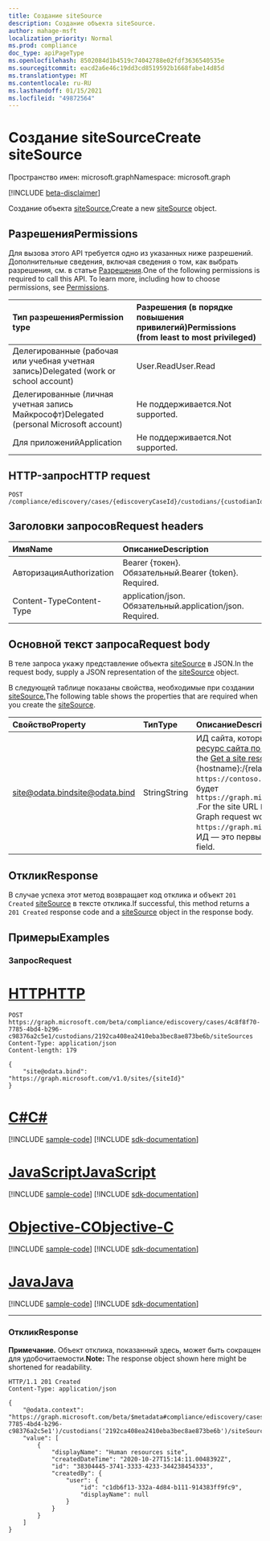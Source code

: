 ```yaml
---
title: Создание siteSource
description: Создание объекта siteSource.
author: mahage-msft
localization_priority: Normal
ms.prod: compliance
doc_type: apiPageType
ms.openlocfilehash: 8502084d1b4519c74042788e02fdf3636540535e
ms.sourcegitcommit: eacd2a6e46c19dd3cd8519592b1668fabe14d85d
ms.translationtype: MT
ms.contentlocale: ru-RU
ms.lasthandoff: 01/15/2021
ms.locfileid: "49872564"
---
```

# <a name="create-sitesource"></a><span data-ttu-id="43853-103">Создание siteSource</span><span class="sxs-lookup"><span data-stu-id="43853-103">Create siteSource</span></span>

<span data-ttu-id="43853-104">Пространство имен: microsoft.graph</span><span class="sxs-lookup"><span data-stu-id="43853-104">Namespace: microsoft.graph</span></span>

[!INCLUDE [beta-disclaimer](../../includes/beta-disclaimer.md)]

<span data-ttu-id="43853-105">Создание объекта [siteSource.](../resources/sitesource.md)</span><span class="sxs-lookup"><span data-stu-id="43853-105">Create a new [siteSource](../resources/sitesource.md) object.</span></span>

## <a name="permissions"></a><span data-ttu-id="43853-106">Разрешения</span><span class="sxs-lookup"><span data-stu-id="43853-106">Permissions</span></span>

<span data-ttu-id="43853-p101">Для вызова этого API требуется одно из указанных ниже разрешений. Дополнительные сведения, включая сведения о том, как выбрать разрешения, см. в статье [Разрешения](/graph/permissions-reference).</span><span class="sxs-lookup"><span data-stu-id="43853-p101">One of the following permissions is required to call this API. To learn more, including how to choose permissions, see [Permissions](/graph/permissions-reference).</span></span>

|<span data-ttu-id="43853-109">Тип разрешения</span><span class="sxs-lookup"><span data-stu-id="43853-109">Permission type</span></span>|<span data-ttu-id="43853-110">Разрешения (в порядке повышения привилегий)</span><span class="sxs-lookup"><span data-stu-id="43853-110">Permissions (from least to most privileged)</span></span>|
|:---|:---|
|<span data-ttu-id="43853-111">Делегированные (рабочая или учебная учетная запись)</span><span class="sxs-lookup"><span data-stu-id="43853-111">Delegated (work or school account)</span></span>|<span data-ttu-id="43853-112">User.Read</span><span class="sxs-lookup"><span data-stu-id="43853-112">User.Read</span></span>|
|<span data-ttu-id="43853-113">Делегированные (личная учетная запись Майкрософт)</span><span class="sxs-lookup"><span data-stu-id="43853-113">Delegated (personal Microsoft account)</span></span>|<span data-ttu-id="43853-114">Не поддерживается.</span><span class="sxs-lookup"><span data-stu-id="43853-114">Not supported.</span></span>|
|<span data-ttu-id="43853-115">Для приложений</span><span class="sxs-lookup"><span data-stu-id="43853-115">Application</span></span>|<span data-ttu-id="43853-116">Не поддерживается.</span><span class="sxs-lookup"><span data-stu-id="43853-116">Not supported.</span></span>|

## <a name="http-request"></a><span data-ttu-id="43853-117">HTTP-запрос</span><span class="sxs-lookup"><span data-stu-id="43853-117">HTTP request</span></span>

<!-- {
  "blockType": "ignored"
}
-->

``` http
POST /compliance/ediscovery/cases/{ediscoveryCaseId}/custodians/{custodianId}/siteSources
```

## <a name="request-headers"></a><span data-ttu-id="43853-118">Заголовки запросов</span><span class="sxs-lookup"><span data-stu-id="43853-118">Request headers</span></span>

|<span data-ttu-id="43853-119">Имя</span><span class="sxs-lookup"><span data-stu-id="43853-119">Name</span></span>|<span data-ttu-id="43853-120">Описание</span><span class="sxs-lookup"><span data-stu-id="43853-120">Description</span></span>|
|:---|:---|
|<span data-ttu-id="43853-121">Авторизация</span><span class="sxs-lookup"><span data-stu-id="43853-121">Authorization</span></span>|<span data-ttu-id="43853-p102">Bearer {токен}. Обязательный.</span><span class="sxs-lookup"><span data-stu-id="43853-p102">Bearer {token}. Required.</span></span>|
|<span data-ttu-id="43853-124">Content-Type</span><span class="sxs-lookup"><span data-stu-id="43853-124">Content-Type</span></span>|<span data-ttu-id="43853-p103">application/json. Обязательный.</span><span class="sxs-lookup"><span data-stu-id="43853-p103">application/json. Required.</span></span>|

## <a name="request-body"></a><span data-ttu-id="43853-127">Основной текст запроса</span><span class="sxs-lookup"><span data-stu-id="43853-127">Request body</span></span>

<span data-ttu-id="43853-128">В теле запроса укажу представление объекта [siteSource](../resources/sitesource.md) в JSON.</span><span class="sxs-lookup"><span data-stu-id="43853-128">In the request body, supply a JSON representation of the [siteSource](../resources/sitesource.md) object.</span></span>

<span data-ttu-id="43853-129">В следующей таблице показаны свойства, необходимые при создании [siteSource.](../resources/sitesource.md)</span><span class="sxs-lookup"><span data-stu-id="43853-129">The following table shows the properties that are required when you create the [siteSource](../resources/sitesource.md).</span></span>

|<span data-ttu-id="43853-130">Свойство</span><span class="sxs-lookup"><span data-stu-id="43853-130">Property</span></span>|<span data-ttu-id="43853-131">Тип</span><span class="sxs-lookup"><span data-stu-id="43853-131">Type</span></span>|<span data-ttu-id="43853-132">Описание</span><span class="sxs-lookup"><span data-stu-id="43853-132">Description</span></span>|
|:---|:---|:---|
|<span data-ttu-id="43853-133">site@odata.bind</span><span class="sxs-lookup"><span data-stu-id="43853-133">site@odata.bind</span></span>|<span data-ttu-id="43853-134">String</span><span class="sxs-lookup"><span data-stu-id="43853-134">String</span></span>|<span data-ttu-id="43853-135">ИД сайта, который можно получить [](../resources/site.md) из ресурса сайта с помощью метода ["Получить ресурс сайта по пути".](../api/site-getbypath.md)</span><span class="sxs-lookup"><span data-stu-id="43853-135">ID of the site, which you can get from the [site](../resources/site.md) resource by using the [Get a site resource by path](../api/site-getbypath.md) method.</span></span> <span data-ttu-id="43853-136">Для использования задается {hostname}:/{relative-path}.</span><span class="sxs-lookup"><span data-stu-id="43853-136">The usage is {hostname}:/{relative-path}.</span></span> <span data-ttu-id="43853-137">Для URL-адреса `https://contoso.sharepoint.com/sites/HumanResources` сайта запрос Microsoft Graph будет `https://graph.microsoft.com/v1.0/sites/contoso.sharepoint.com:/sites/HumanResources` .</span><span class="sxs-lookup"><span data-stu-id="43853-137">For the site URL `https://contoso.sharepoint.com/sites/HumanResources`, the Microsoft Graph request would be `https://graph.microsoft.com/v1.0/sites/contoso.sharepoint.com:/sites/HumanResources`.</span></span> <span data-ttu-id="43853-138">ИД — это первый GUID, указанный в поле "ИД".</span><span class="sxs-lookup"><span data-stu-id="43853-138">The ID is the first GUID listed in the ID field.</span></span>|

## <a name="response"></a><span data-ttu-id="43853-139">Отклик</span><span class="sxs-lookup"><span data-stu-id="43853-139">Response</span></span>

<span data-ttu-id="43853-140">В случае успеха этот метод возвращает код отклика и объект `201 Created` [siteSource](../resources/sitesource.md) в тексте отклика.</span><span class="sxs-lookup"><span data-stu-id="43853-140">If successful, this method returns a `201 Created` response code and a [siteSource](../resources/sitesource.md) object in the response body.</span></span>

## <a name="examples"></a><span data-ttu-id="43853-141">Примеры</span><span class="sxs-lookup"><span data-stu-id="43853-141">Examples</span></span>

### <a name="request"></a><span data-ttu-id="43853-142">Запрос</span><span class="sxs-lookup"><span data-stu-id="43853-142">Request</span></span>


# <a name="http"></a>[<span data-ttu-id="43853-143">HTTP</span><span class="sxs-lookup"><span data-stu-id="43853-143">HTTP</span></span>](#tab/http)
<!-- {
  "blockType": "request",
  "name": "create_sitesource_from_"
}
-->

``` http
POST https://graph.microsoft.com/beta/compliance/ediscovery/cases/4c8f8f70-7785-4bd4-b296-c98376a2c5e1/custodians/2192ca408ea2410eba3bec8ae873be6b/siteSources
Content-Type: application/json
Content-length: 179

{
    "site@odata.bind": "https://graph.microsoft.com/v1.0/sites/{siteId}"
}
```
# <a name="c"></a>[<span data-ttu-id="43853-144">C#</span><span class="sxs-lookup"><span data-stu-id="43853-144">C#</span></span>](#tab/csharp)
[!INCLUDE [sample-code](../includes/snippets/csharp/create-sitesource-from--csharp-snippets.md)]
[!INCLUDE [sdk-documentation](../includes/snippets/snippets-sdk-documentation-link.md)]

# <a name="javascript"></a>[<span data-ttu-id="43853-145">JavaScript</span><span class="sxs-lookup"><span data-stu-id="43853-145">JavaScript</span></span>](#tab/javascript)
[!INCLUDE [sample-code](../includes/snippets/javascript/create-sitesource-from--javascript-snippets.md)]
[!INCLUDE [sdk-documentation](../includes/snippets/snippets-sdk-documentation-link.md)]

# <a name="objective-c"></a>[<span data-ttu-id="43853-146">Objective-C</span><span class="sxs-lookup"><span data-stu-id="43853-146">Objective-C</span></span>](#tab/objc)
[!INCLUDE [sample-code](../includes/snippets/objc/create-sitesource-from--objc-snippets.md)]
[!INCLUDE [sdk-documentation](../includes/snippets/snippets-sdk-documentation-link.md)]

# <a name="java"></a>[<span data-ttu-id="43853-147">Java</span><span class="sxs-lookup"><span data-stu-id="43853-147">Java</span></span>](#tab/java)
[!INCLUDE [sample-code](../includes/snippets/java/create-sitesource-from--java-snippets.md)]
[!INCLUDE [sdk-documentation](../includes/snippets/snippets-sdk-documentation-link.md)]

---


### <a name="response"></a><span data-ttu-id="43853-148">Отклик</span><span class="sxs-lookup"><span data-stu-id="43853-148">Response</span></span>

<span data-ttu-id="43853-149">**Примечание.** Объект отклика, показанный здесь, может быть сокращен для удобочитаемости.</span><span class="sxs-lookup"><span data-stu-id="43853-149">**Note:** The response object shown here might be shortened for readability.</span></span>
<!-- {
  "blockType": "response",
  "truncated": true,
  "@odata.type": "microsoft.graph.siteSource"
}
-->

``` http
HTTP/1.1 201 Created
Content-Type: application/json

{
    "@odata.context": "https://graph.microsoft.com/beta/$metadata#compliance/ediscovery/cases('4c8f8f70-7785-4bd4-b296-c98376a2c5e1')/custodians('2192ca408ea2410eba3bec8ae873be6b')/siteSources",
    "value": [
        {
            "displayName": "Human resources site",
            "createdDateTime": "2020-10-27T15:14:11.0048392Z",
            "id": "38304445-3741-3333-4233-344238454333",
            "createdBy": {
                "user": {
                    "id": "c1db6f13-332a-4d84-b111-914383ff9fc9",
                    "displayName": null
                }
            }
        }
    ]
}
```
